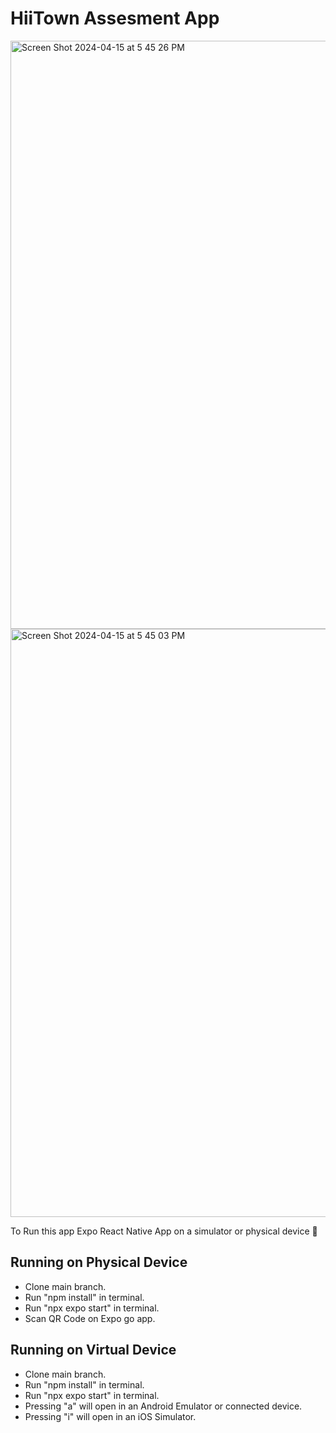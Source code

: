 <h1>HiiTown Assesment App</h1>

<img width="941" alt="Screen Shot 2024-04-15 at 5 45 26 PM" src="https://github.com/krepinnegga/AssessmentApp/assets/102814848/c89eb26c-0ba2-479b-91d6-3a2dacbe819b">
<img width="941" alt="Screen Shot 2024-04-15 at 5 45 03 PM" src="https://github.com/krepinnegga/AssessmentApp/assets/102814848/e99633af-2f76-4cb2-b066-4ca47a376bbe">


<p>To Run this app Expo React Native App on a simulator or physical device 📲</p>

<h2>Running on Physical Device</h2>
<ul>
  <li>Clone main branch.</li>
   <li>Run "npm install" in terminal.</li>
   <li>Run "npx expo start" in terminal.</li>
   <li>Scan QR Code on Expo go app.</li>
</ul>

<h2>Running on Virtual Device</h2>
<ul>
  <li>Clone main branch.</li>
   <li>Run "npm install" in terminal.</li>
   <li>Run "npx expo start" in terminal.</li>
   <li>Pressing "a" will open in an Android Emulator or connected device.</li>
  <li>Pressing "i" will open in an iOS Simulator.</li>    
</ul>

